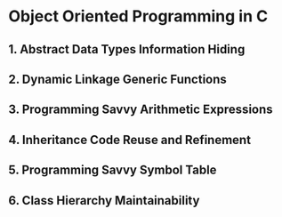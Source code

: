 # Object Oriented Programming in C

## 1. Abstract Data Types Information Hiding
## 2. Dynamic Linkage Generic Functions
## 3. Programming Savvy Arithmetic Expressions
## 4. Inheritance Code Reuse and Refinement
## 5. Programming Savvy Symbol Table
## 6. Class Hierarchy Maintainability